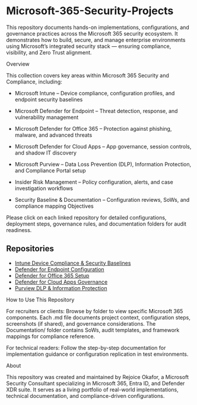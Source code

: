 # Microsoft-365-Security-Projects

This repository documents hands-on implementations, configurations, and governance practices across the Microsoft 365 security ecosystem. It demonstrates how to build, secure, and manage enterprise environments using Microsoft’s integrated security stack — ensuring compliance, visibility, and Zero Trust alignment.

Overview

This collection covers key areas within Microsoft 365 Security and Compliance, including:

- Microsoft Intune – Device compliance, configuration profiles, and endpoint security baselines

- Microsoft Defender for Endpoint – Threat detection, response, and vulnerability management

- Microsoft Defender for Office 365 – Protection against phishing, malware, and advanced threats

- Microsoft Defender for Cloud Apps – App governance, session controls, and shadow IT discovery

- Microsoft Purview – Data Loss Prevention (DLP), Information Protection, and Compliance Portal setup

- Insider Risk Management – Policy configuration, alerts, and case investigation workflows

- Security Baseline & Documentation – Configuration reviews, SoWs, and compliance mapping
Objectives

Please click on each linked repository for detailed configurations, deployment steps, governance rules, and documentation folders for audit readiness.

## Repositories

- [Intune Device Compliance & Security Baselines](https://github.com/Rejoice-Okafor/intune-device-compliance)
- [Defender for Endpoint Configuration](https://github.com/Rejoice-Okafor/defender-for-endpoint)
- [Defender for Office 365 Setup](https://github.com/Rejoice-Okafor/defender-for-office365)
- [Defender for Cloud Apps Governance](https://github.com/Rejoice-Okafor/defender-for-cloud-apps)
- [Purview DLP & Information Protection](https://github.com/Rejoice-Okafor/purview-dlp)


How to Use This Repository

For recruiters or clients:
Browse by folder to view specific Microsoft 365 components. Each .md file documents project context, configuration steps, screenshots (if shared), and governance considerations.
The Documentation/ folder contains SoWs, audit templates, and framework mappings for compliance reference.

For technical readers:
Follow the step-by-step documentation for implementation guidance or configuration replication in test environments.

About

This repository was created and maintained by Rejoice Okafor, a Microsoft Security Consultant specializing in Microsoft 365, Entra ID, and Defender XDR suite.
It serves as a living portfolio of real-world implementations, technical documentation, and compliance-driven configurations.
